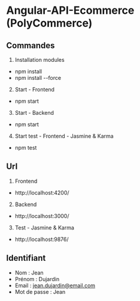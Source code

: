 # Angular-API-Ecommerce (PolyCommerce)

## Commandes

1. Installation modules
 - npm install
 - npm install --force
2. Start - Frontend
 - npm start
3. Start - Backend
 - npm start
4. Start test - Frontend - Jasmine & Karma
 - npm test

## Url

1. Frontend
 - http://localhost:4200/
2. Backend
 - http://localhost:3000/
3. Test - Jasmine & Karma
 - http://localhost:9876/

## Identifiant

 - Nom : Jean
 - Prénom : Dujardin
 - Email : jean.dujardin@email.com
 - Mot de passe : Jean

